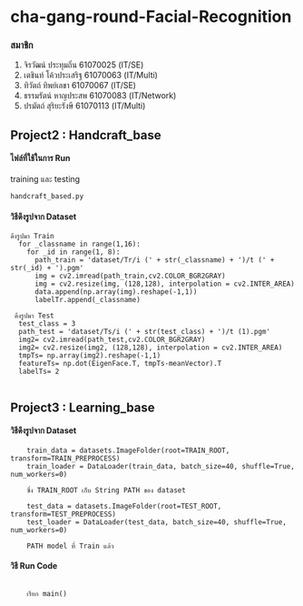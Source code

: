 # cha-gang-round-Facial-Recognition
### สมาชิก
1. จิรวัฒน์ ประทุมถิ่น 61070025 (IT/SE)
2. เตชินท์ โค้วประเสริฐ 61070063 (IT/Multi)
3. ทิวัตถ์ ทิพย์เลขา 61070067 (IT/SE)
4. ธรรมรัตน์ หาญประสพ 61070083 (IT/Network)
5. ปรมัตถ์ สุริยะรังษี 61070113 (IT/Multi)

## Project2 : Handcraft_base

#### ไฟล์ที่ใช้ในการ Run
training และ testing
```
handcraft_based.py
```
#### วิธีดึงรูปจาก Dataset
```
ดึงรูปมา Train
  for _classname in range(1,16):
    for _id in range(1, 8):
      path_train = 'dataset/Tr/i (' + str(_classname) + ')/t (' + str(_id) + ').pgm'
      img = cv2.imread(path_train,cv2.COLOR_BGR2GRAY)
      img = cv2.resize(img, (128,128), interpolation = cv2.INTER_AREA)
      data.append(np.array(img).reshape(-1,1))
      labelTr.append(_classname)

 ดึงรูปมา Test
  test_class = 3
  path_test = 'dataset/Ts/i (' + str(test_class) + ')/t (1).pgm'
  img2= cv2.imread(path_test,cv2.COLOR_BGR2GRAY)
  img2= cv2.resize(img2, (128,128), interpolation = cv2.INTER_AREA)
  tmpTs= np.array(img2).reshape(-1,1)
  featureTs= np.dot(EigenFace.T, tmpTs-meanVector).T
  labelTs= 2
  
```



## Project3 : Learning_base
#### วิธีดึงรูปจาก Dataset
```
    train_data = datasets.ImageFolder(root=TRAIN_ROOT, transform=TRAIN_PREPROCESS)
    train_loader = DataLoader(train_data, batch_size=40, shuffle=True, num_workers=0)
    
    ซึ่ง TRAIN_ROOT เก็บ String PATH ของ dataset
    
    test_data = datasets.ImageFolder(root=TEST_ROOT, transform=TEST_PREPROCESS)
    test_loader = DataLoader(test_data, batch_size=40, shuffle=True, num_workers=0)
    
    PATH model ที่ Train แล้ว
```
#### วิธี Run Code
```

    เรียก main()

```
